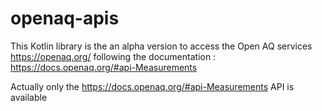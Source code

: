 # openaq-apis

This Kotlin library is the an alpha version to access the Open AQ services https://openaq.org/
following the documentation : https://docs.openaq.org/#api-Measurements 

Actually only the https://docs.openaq.org/#api-Measurements API is available
